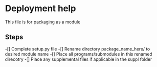 # Deployment help
This file is for packaging as a module

## Steps
-[] Complete setup.py file
-[] Rename directory package_name_here/ to desired module name
-[] Place all programs/submodules in this renamed direcotry
-[] Place any supplemental files if applicable in the suppl folder